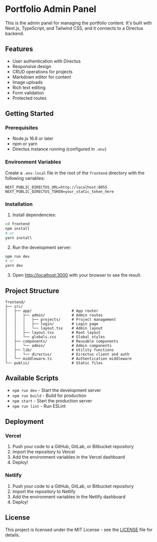 # Portfolio Admin Panel

This is the admin panel for managing the portfolio content. It's built with Next.js, TypeScript, and Tailwind CSS, and it connects to a Directus backend.

## Features

- User authentication with Directus
- Responsive design
- CRUD operations for projects
- Markdown editor for content
- Image uploads
- Rich text editing
- Form validation
- Protected routes

## Getting Started

### Prerequisites

- Node.js 16.8 or later
- npm or yarn
- Directus instance running (configured in `.env`)

### Environment Variables

Create a `.env.local` file in the root of the `frontend` directory with the following variables:

```env
NEXT_PUBLIC_DIRECTUS_URL=http://localhost:8055
NEXT_PUBLIC_DIRECTUS_TOKEN=your_static_token_here
```

### Installation

1. Install dependencies:

```bash
cd frontend
npm install
# or
yarn install
```

2. Run the development server:

```bash
npm run dev
# or
yarn dev
```

3. Open [http://localhost:3000](http://localhost:3000) with your browser to see the result.

## Project Structure

```
frontend/
├── src/
│   ├── app/                  # App router
│   │   ├── admin/            # Admin routes
│   │   │   ├── projects/     # Project management
│   │   │   ├── login/        # Login page
│   │   │   └── layout.tsx    # Admin layout
│   │   ├── layout.tsx        # Root layout
│   │   └── globals.css       # Global styles
│   ├── components/           # Reusable components
│   │   └── admin/            # Admin components
│   ├── lib/                  # Utility functions
│   │   └── directus/         # Directus client and auth
│   └── middleware.ts         # Authentication middleware
└── public/                   # Static files
```

## Available Scripts

- `npm run dev` - Start the development server
- `npm run build` - Build for production
- `npm start` - Start the production server
- `npm run lint` - Run ESLint

## Deployment

### Vercel

1. Push your code to a GitHub, GitLab, or Bitbucket repository
2. Import the repository to Vercel
3. Add the environment variables in the Vercel dashboard
4. Deploy!

### Netlify

1. Push your code to a GitHub, GitLab, or Bitbucket repository
2. Import the repository to Netlify
3. Add the environment variables in the Netlify dashboard
4. Deploy!

## License

This project is licensed under the MIT License - see the [LICENSE](LICENSE) file for details.
